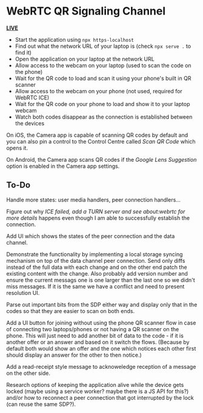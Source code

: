 # WebRTC QR Signaling Channel

[**LIVE**](https://tomashubelbauer.github.io/webrtc-qr-signaling-channel)

- Start the application using `npx https-localhost`
- Find out what the network URL of your laptop is (check `npx serve .` to find it)
- Open the application on your laptop at the network URL
- Allow access to the webcam on your laptop (used to scan the code on the phone)
- Wait for the QR code to load and scan it using your phone's built in QR scanner
- Allow access to the webcam on your phone (not used, required for WebRTC ICE)
- Wait for the QR code on your phone to load and show it to your laptop webcam
- Watch both codes disappear as the connection is established between the devices

On iOS, the Camera app is capable of scanning QR codes by default and you can
also pin a control to the Control Centre called *Scan QR Code* which opens it.

On Android, the Camera app scans QR codes if the *Google Lens Suggestion* option
is enabled in the Camera app settings.

## To-Do

Handle more states: user media handlers, peer connection handlers…

Figure out why *ICE failed, add a TURN server and see about:webrtc for more
details* happens even though I am able to successfully establish the connection.

Add UI which shows the states of the peer connection and the data channel.

Demonstrate the functionality by implementing a local storage syncing mechanism
on top of the data channel peer connection. Send only diffs instead of the full
data with each change and on the other end patch the existing content with the
change. Also probably add version number and ensure the current messags one is
one larger than the last one so we didn't miss messages. If it is the same we
have a conflict and need to present resolution UI.

Parse out important bits from the SDP either way and display only that in the
codes so that they are easier to scan on both ends.

Add a UI button for joining without using the phone QR scanner flow in case of
connecting two laptops/phones or not having a QR scanner on the phone. This will
just need to add another bit of data to the code - if it is another offer or an
answer and based on it switch the flows. (Because by default both would show an
offer and the one which notices each other first should display an answer for
the other to then notice.)

Add a read-receipt style message to acknoweledge reception of a message on the
other side.

Research options of keeping the application alive while the device gets locked
(maybe using a service worker? maybe there is a JS API for this?) and/or how to
reconnect a peer connection that got interrupted by the lock (can reuse the same
SDP?).
